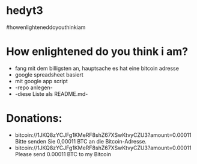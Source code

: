 # hedyt3
#howenlighteneddoyouthinkiam

# How enlightened do you think i am?
- fang mit dem billigsten an, hauptsache es hat eine bitcoin adresse
- google spreadsheet basiert
- mit google app script
- -repo anlegen-
- -diese Liste als README.md-
# Donations:
- bitcoin://1JKQ8zYCJFg1KMeRF8shZ67XSwKtvyCZU3?amount=0.00011 Bitte senden Sie 0,00011 BTC an die Bitcoin-Adresse.
- bitcoin://1JKQ8zYCJFg1KMeRF8shZ67XSwKtvyCZU3?amount=0.00011 Please send 0.00011 BTC to my Bitcoin
